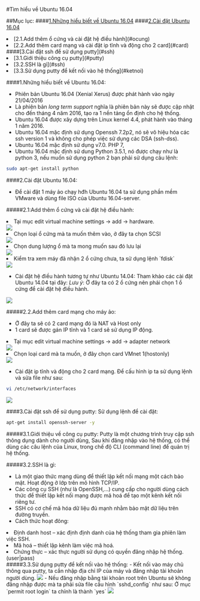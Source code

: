 #Tìm hiểu về Ubuntu 16.04

##Mục lục:
####[1.Những hiểu biết về Ubuntu 16.04](#hieubiet)
####[2.Cài đặt Ubuntu 16.04](#caidat)
<li>[2.1.Add thêm ổ cứng và cài đặt hệ điều hành](#ocung)</li>
<li>[2.2.Add thêm card mạng và cài đặt ip tĩnh và động cho 2 card](#card)</li>
####[3.Cài đặt ssh để sử dụng putty](#ssh)
<li>[3.1.Giới thiệu công cụ putty](#putty)</li>
<li>[3.2.SSH là gì](#ssh)</li>
<li>[3.3.Sử dụng putty để kết nối vào hệ thống](#ketnoi)</li>

<a name="hieubiet"></a>
####1.Những hiểu biết về Ubuntu 16.04:
- Phiên bản Ubuntu 16.04 (Xenial Xerus) được phát hành vào ngày 21/04/2016
- Là phiên bản *long term support* nghĩa là phiên bản này sẽ được cập nhật cho đến tháng 4 năm 2016, tạo ra 1 nền tảng ổn định cho hệ thống.
- Ubuntu 16.04 được xây dựng trên Linux kernel 4.4, phát hành vào tháng 1 năm 2016.
- Ubuntu 16.04 mặc định sử dụng Openssh 7.2p2, nó sẽ vô hiệu hóa các ssh version 1 và không cho phép việc sử dụng các DSA (ssh-dss).
- Ubuntu 16.04 mặc định sử dụng v7.0. PHP 7,
- Ubuntu 16.04 mặc định sử dung Python 3.5.1, nó được chạy như là python 3, nếu muốn sử dụng python 2 bạn phải sử dụng câu lệnh:
```sh
sudo apt-get install python
```
<a name="caidat"></a>
####2.Cài đặt Ubuntu 16.04:
- Để cài đặt 1 máy ảo chạy hđh Ubuntu 16.04 ta sử dụng phần mềm VMware và dùng file ISO của Ubuntu 16.04-server.

<a name="ocung"></a>
#####2.1:Add thêm ổ cứng và cài đặt hệ điều hành:
<li> Tại mục edit virtual machine settings -> add -> hardware.</li>
<img src="http://i.imgur.com/hcEDxlG.png">

<li> Chọn loại ổ cứng mà ta muốn thêm vào, ở đây ta chọn SCSI</li>
<img src="http://i.imgur.com/8V1YUZC.png">

<li> Chọn dung lượng ổ mà ta mong muốn sau đó lưu lại</li>
<img src="http://i.imgur.com/21N1VCc.png">

<li>Kiểm tra xem máy đã nhận 2 ổ cứng chưa, ta sử dụng lệnh `fdisk`</li>
<img src="http://i.imgur.com/nMHoPGX.png">

- Cài đặt hệ điều hành tương tự như Ubuntu 14.04:
Tham khảo các cài đặt Ubuntu 14.04 tại đây:
*Lưu ý*: Ở đây ta có 2 ổ cứng nên phải chọn 1 ổ cứng để cài đặt hệ điều hành.
<img src="http://i.imgur.com/86wakwU.png">

<a name="card"></a>
#####2.2.Add thêm card mạng cho máy ảo:
- Ở đây ta sẽ có 2 card mạng đó là NAT và Host only
- 1 card sẽ được gán IP tĩnh và 1 card sẽ sử dụng IP động.

<li>Tại mục edit virtual machine settings -> add -> adapter network</li>
<img src="http://i.imgur.com/tSebe0J.png">

<li>Chọn loại card mà ta muốn, ở đây chọn card VMnet 1(hostonly)</li>
<img src="http://i.imgur.com/G3luXbA.png">

- Cài đặt ip tĩnh và động cho 2 card mạng.
Để cấu hình ip ta sử dụng lệnh và sửa file như sau:
```sh
vi /etc/network/interfaces
```
<img src="http://i.imgur.com/2KANIW6.png">

 <a name="ssh"></a>
 ####3.Cài đặt ssh để sử dụng putty:
 Sử dụng lệnh để cài đặt:
 ```sh
 apt-get install openssh-server -y
 ```
 
 <a name="putty"></a>
 #####3.1.Giới thiệu về công cụ putty:
 Putty là một chương trình truy cập ssh thông dụng dành cho người dùng, Sau khi đăng nhập vào hệ thống, có thể dùng các câu lệnh của Linux, trong chế độ CLI (command line) để quản trị hệ thống.
 
 <a name="ssh"></a>
 #####3.2.SSH là gì:
 - Là một giao thức mạng dùng để thiết lập kết nối mạng một cách bảo mật. Hoạt động ở lớp trên mô hình TCP/IP.
 - Các công cụ SSH (như là OpenSSH,…) cung cấp cho người dùng cách thức để thiết lập kết nối mạng được mã hoá để tạo một kênh kết nối riêng tư.
 - SSH có cơ chế mã hóa dữ liệu đủ mạnh nhằm bảo mật dữ liệu trên đường truyền.
 - Cách thức hoạt đông:
 <li>Định danh host – xác định định danh của hệ thống tham gia phiên làm việc SSH.</li>
 <li>Mã hoá – thiết lập kênh làm việc mã hoá.</li>
 <li>Chứng thực – xác thực người sử dụng có quyền đăng nhập hệ thống.(user|pass)</li>
 <a name="ketnoi"></a>
 #####3.3.Sử dụng putty để kết nối vào hệ thống:
 - Kết nối vào máy chủ thông qua putty, ta cần nhập địa chỉ IP của máy và đăng nhập tài khoản người dùng.
 <img src="http://i.imgur.com/X9OoptF.png">
 - Nếu đăng nhập bằng tài khoản root trên Ubuntu sẽ không đăng nhập được mà ta phải sửa file cấu hình `sshd_config` như sau:
 Ở mục `permit root login` ta chỉnh là thành `yes`
 <img src="http://i.imgur.com/3jD3N8U.png">
 
 
 
 
 
 
 
 
 









